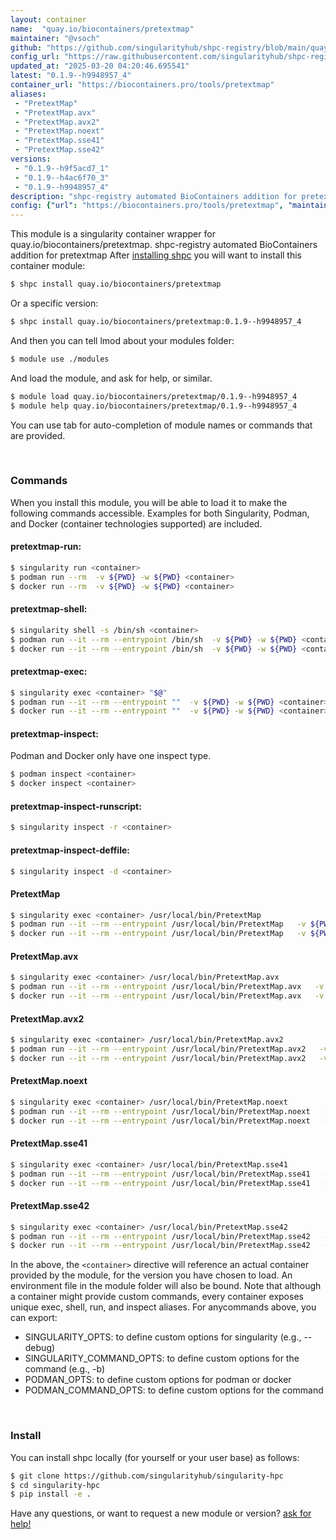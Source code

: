 ```yaml
---
layout: container
name:  "quay.io/biocontainers/pretextmap"
maintainer: "@vsoch"
github: "https://github.com/singularityhub/shpc-registry/blob/main/quay.io/biocontainers/pretextmap/container.yaml"
config_url: "https://raw.githubusercontent.com/singularityhub/shpc-registry/main/quay.io/biocontainers/pretextmap/container.yaml"
updated_at: "2025-03-20 04:20:46.695541"
latest: "0.1.9--h9948957_4"
container_url: "https://biocontainers.pro/tools/pretextmap"
aliases:
 - "PretextMap"
 - "PretextMap.avx"
 - "PretextMap.avx2"
 - "PretextMap.noext"
 - "PretextMap.sse41"
 - "PretextMap.sse42"
versions:
 - "0.1.9--h9f5acd7_1"
 - "0.1.9--h4ac6f70_3"
 - "0.1.9--h9948957_4"
description: "shpc-registry automated BioContainers addition for pretextmap"
config: {"url": "https://biocontainers.pro/tools/pretextmap", "maintainer": "@vsoch", "description": "shpc-registry automated BioContainers addition for pretextmap", "latest": {"0.1.9--h9948957_4": "sha256:7d25faef12eccb15508573e215a05a892c14e3e1a01cc7a8045b03612fd08c78"}, "tags": {"0.1.9--h9f5acd7_1": "sha256:2ea29e078166daa95ea28d500cd2df46eec77cebc9d100ed986f797e3a282ae1", "0.1.9--h4ac6f70_3": "sha256:f154ad10859562ffea6cbaec96764d0c454ee74a82f0b5cacd1edc1a6375c739", "0.1.9--h9948957_4": "sha256:7d25faef12eccb15508573e215a05a892c14e3e1a01cc7a8045b03612fd08c78"}, "docker": "quay.io/biocontainers/pretextmap", "aliases": {"PretextMap": "/usr/local/bin/PretextMap", "PretextMap.avx": "/usr/local/bin/PretextMap.avx", "PretextMap.avx2": "/usr/local/bin/PretextMap.avx2", "PretextMap.noext": "/usr/local/bin/PretextMap.noext", "PretextMap.sse41": "/usr/local/bin/PretextMap.sse41", "PretextMap.sse42": "/usr/local/bin/PretextMap.sse42"}}
---
```


This module is a singularity container wrapper for quay.io/biocontainers/pretextmap.
shpc-registry automated BioContainers addition for pretextmap
After [installing shpc](#install) you will want to install this container module:


```bash
$ shpc install quay.io/biocontainers/pretextmap
```

Or a specific version:

```bash
$ shpc install quay.io/biocontainers/pretextmap:0.1.9--h9948957_4
```

And then you can tell lmod about your modules folder:

```bash
$ module use ./modules
```

And load the module, and ask for help, or similar.

```bash
$ module load quay.io/biocontainers/pretextmap/0.1.9--h9948957_4
$ module help quay.io/biocontainers/pretextmap/0.1.9--h9948957_4
```

You can use tab for auto-completion of module names or commands that are provided.

<br>

### Commands

When you install this module, you will be able to load it to make the following commands accessible.
Examples for both Singularity, Podman, and Docker (container technologies supported) are included.

#### pretextmap-run:

```bash
$ singularity run <container>
$ podman run --rm  -v ${PWD} -w ${PWD} <container>
$ docker run --rm  -v ${PWD} -w ${PWD} <container>
```

#### pretextmap-shell:

```bash
$ singularity shell -s /bin/sh <container>
$ podman run --it --rm --entrypoint /bin/sh  -v ${PWD} -w ${PWD} <container>
$ docker run --it --rm --entrypoint /bin/sh  -v ${PWD} -w ${PWD} <container>
```

#### pretextmap-exec:

```bash
$ singularity exec <container> "$@"
$ podman run --it --rm --entrypoint ""  -v ${PWD} -w ${PWD} <container> "$@"
$ docker run --it --rm --entrypoint ""  -v ${PWD} -w ${PWD} <container> "$@"
```

#### pretextmap-inspect:

Podman and Docker only have one inspect type.

```bash
$ podman inspect <container>
$ docker inspect <container>
```

#### pretextmap-inspect-runscript:

```bash
$ singularity inspect -r <container>
```

#### pretextmap-inspect-deffile:

```bash
$ singularity inspect -d <container>
```


#### PretextMap

```bash
$ singularity exec <container> /usr/local/bin/PretextMap
$ podman run --it --rm --entrypoint /usr/local/bin/PretextMap   -v ${PWD} -w ${PWD} <container> -c " $@"
$ docker run --it --rm --entrypoint /usr/local/bin/PretextMap   -v ${PWD} -w ${PWD} <container> -c " $@"
```


#### PretextMap.avx

```bash
$ singularity exec <container> /usr/local/bin/PretextMap.avx
$ podman run --it --rm --entrypoint /usr/local/bin/PretextMap.avx   -v ${PWD} -w ${PWD} <container> -c " $@"
$ docker run --it --rm --entrypoint /usr/local/bin/PretextMap.avx   -v ${PWD} -w ${PWD} <container> -c " $@"
```


#### PretextMap.avx2

```bash
$ singularity exec <container> /usr/local/bin/PretextMap.avx2
$ podman run --it --rm --entrypoint /usr/local/bin/PretextMap.avx2   -v ${PWD} -w ${PWD} <container> -c " $@"
$ docker run --it --rm --entrypoint /usr/local/bin/PretextMap.avx2   -v ${PWD} -w ${PWD} <container> -c " $@"
```


#### PretextMap.noext

```bash
$ singularity exec <container> /usr/local/bin/PretextMap.noext
$ podman run --it --rm --entrypoint /usr/local/bin/PretextMap.noext   -v ${PWD} -w ${PWD} <container> -c " $@"
$ docker run --it --rm --entrypoint /usr/local/bin/PretextMap.noext   -v ${PWD} -w ${PWD} <container> -c " $@"
```


#### PretextMap.sse41

```bash
$ singularity exec <container> /usr/local/bin/PretextMap.sse41
$ podman run --it --rm --entrypoint /usr/local/bin/PretextMap.sse41   -v ${PWD} -w ${PWD} <container> -c " $@"
$ docker run --it --rm --entrypoint /usr/local/bin/PretextMap.sse41   -v ${PWD} -w ${PWD} <container> -c " $@"
```


#### PretextMap.sse42

```bash
$ singularity exec <container> /usr/local/bin/PretextMap.sse42
$ podman run --it --rm --entrypoint /usr/local/bin/PretextMap.sse42   -v ${PWD} -w ${PWD} <container> -c " $@"
$ docker run --it --rm --entrypoint /usr/local/bin/PretextMap.sse42   -v ${PWD} -w ${PWD} <container> -c " $@"
```



In the above, the `<container>` directive will reference an actual container provided
by the module, for the version you have chosen to load. An environment file in the
module folder will also be bound. Note that although a container
might provide custom commands, every container exposes unique exec, shell, run, and
inspect aliases. For anycommands above, you can export:

 - SINGULARITY_OPTS: to define custom options for singularity (e.g., --debug)
 - SINGULARITY_COMMAND_OPTS: to define custom options for the command (e.g., -b)
 - PODMAN_OPTS: to define custom options for podman or docker
 - PODMAN_COMMAND_OPTS: to define custom options for the command

<br>

### Install

You can install shpc locally (for yourself or your user base) as follows:

```bash
$ git clone https://github.com/singularityhub/singularity-hpc
$ cd singularity-hpc
$ pip install -e .
```

Have any questions, or want to request a new module or version? [ask for help!](https://github.com/singularityhub/singularity-hpc/issues)
